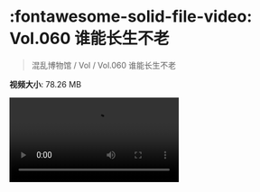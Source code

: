 # :fontawesome-solid-file-video: Vol.060 谁能长生不老

> 混乱博物馆 / Vol / Vol.060 谁能长生不老

**视频大小**: 78.26 MB

<div class="video"><video src="https://file.hsyhx.top/archive/混乱博物馆/Vol/Vol.060 谁能长生不老.mp4" controls preload>🤔 您的浏览器不支持 video 标签</video></div>